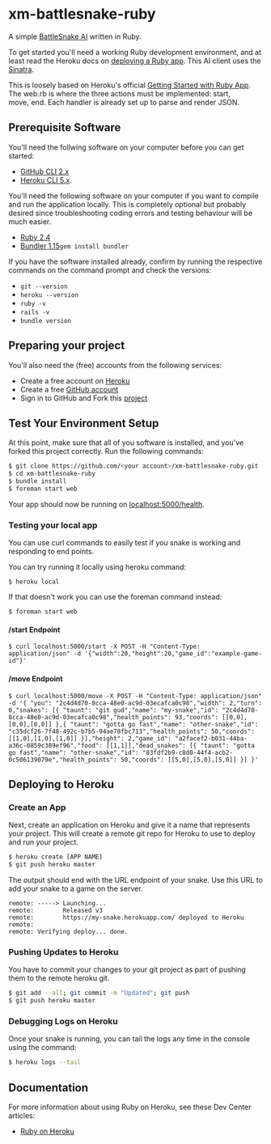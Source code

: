 # xm-battlesnake-ruby

A simple [BattleSnake AI](http://battlesnake.io) written in Ruby.

To get started you'll need a working Ruby development environment, and at least read the Heroku docs on [deploying a Ruby app](https://devcenter.heroku.com/articles/getting-started-with-ruby). This AI client uses the [Sinatra](http://www.sinatrarb.com/).

This is loosely based on Heroku's official [Getting Started with Ruby App](https://github.com/heroku/ruby-getting-started). The web.rb is where the three actions must be implemented: start, move,`end. Each handler is already set up to parse and render JSON.


## Prerequisite Software
You'll need the follwing software on your computer before you can get started:
- [GitHub CLI 2.x](https://git-scm.com/downloads)
- [Heroku CLI 5.x](https://cli.heroku.com/).

You'll need the following software on your computer if you want to compile and run the application locally. This is completely optional but probably desired since troubleshooting coding errors and testing behaviour will be much easier. 
- [Ruby 2.4](https://gorails.com/setup)
- [Bundler 1.15](http://bundler.io/)```gem install bundler```

If you have the software installed already, confirm by running the respective commands on the command prompt and check the versions:
- ```git --version```
- ```heroku --version```
- ```ruby -v```
- ```rails -v```
- ```bundle version```

## Preparing your project
You'll also need the (free) accounts from the following services:
- Create a free account on [Heroku](https://www.heroku.com/)
- Create a free [GitHub account](https://github.com)
- Sign in to GitHub and Fork this [project](https://github.com/xmatters-tko/xm-battlesnake-ruby/fork)

## Test Your Environment Setup
At this point, make sure that all of you software is installed, and you've forked this project correctly. Run the following commands:

```sh
$ git clone https://github.com/<your account>/xm-battlesnake-ruby.git
$ cd xm-battlesnake-ruby
$ bundle install
$ foreman start web
```

Your app should now be running on [localhost:5000/health](http://localhost:5000/health).

### Testing your local app
You can use curl commands to easily test if you snake is working and responding to end points.

You can try running it locally using heroku command:
```
$ heroku local
```
If that doesn't work you can use the foreman command instead:
```
$ foreman start web
```

#### /start Endpoint
```
$ curl localhost:5000/start -X POST -H "Content-Type: application/json" -d '{"width":20,"height":20,"game_id":"example-game-id"}'
```

#### /move Endpoint
```
$ curl localhost:5000/move -X POST -H "Content-Type: application/json" -d '{ "you": "2c4d4d70-8cca-48e0-ac9d-03ecafca0c98","width": 2,"turn": 0,"snakes": [{ "taunt": "git gud","name": "my-snake","id": "2c4d4d70-8cca-48e0-ac9d-03ecafca0c98","health_points": 93,"coords": [[0,0],[0,0],[0,0]] },{ "taunt": "gotta go fast","name": "other-snake","id": "c35dcf26-7f48-492c-b7b5-94ae78fbc713","health_points": 50,"coords": [[1,0],[1,0],[1,0]] }],"height": 2,"game_id": "a2facef2-b031-44ba-a36c-0859c389ef96","food": [[1,1]],"dead_snakes": [{ "taunt": "gotta go fast","name": "other-snake","id": "83fdf2b9-c8d0-44f4-acb2-0c506139079e","health_points": 50,"coords": [[5,0],[5,0],[5,0]] }] }'
```

## Deploying to Heroku

### Create an App
Next, create an application on Heroku and give it a name that represents your project. This will create a remote git repo for Heroku to use to deploy and run your project.
```sh
$ heroku create [APP NAME]
$ git push heroku master
```
The output should end with the URL endpoint of your snake. Use this URL to add your snake to a game on the server.
```
remote: -----> Launching...
remote:        Released v3
remote:        https://my-snake.herokuapp.com/ deployed to Heroku
remote:
remote: Verifying deploy... done.
```

### Pushing Updates to Heroku
You have to commit your changes to your git project as part of pushing them to the remote heroku git.
```sh
$ git add --all; git commit -m "Updated"; git push
$ git push heroku master
```

### Debugging Logs on Heroku
Once your snake is running, you can tail the logs any time in the console using the command:
```sh
$ heroku logs --tail
```

## Documentation

For more information about using Ruby on Heroku, see these Dev Center articles:

- [Ruby on Heroku](https://devcenter.heroku.com/categories/ruby)
